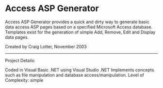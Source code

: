 Access ASP Generator
====================

Access ASP Generator provides a quick and dirty way to generate basic data access ASP pages based on a specified Microsoft Access database. Templates exist for the generation of simple Add, Remove, Edit and Display data pages.  

Created by Craig Lotter, November 2003  

*********************************  
Project Details:  

Coded in Visual Basic .NET using Visual Studio .NET  Implements concepts such as file manipulation and database access/manipulation. Level of Complexity: simple
